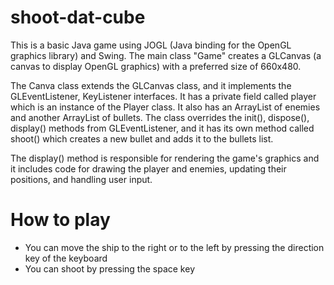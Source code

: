 # shoot-dat-cube
This is a basic Java game using JOGL (Java binding for the OpenGL graphics library) and Swing. The main class "Game" creates a GLCanvas (a canvas to display OpenGL graphics) with a preferred size of 660x480. 

The Canva class extends the GLCanvas class, and it implements the GLEventListener, KeyListener interfaces. It has a private field called player which is an instance of the Player class. It also has an ArrayList of enemies and another ArrayList of bullets. The class overrides the init(), dispose(), display() methods from GLEventListener, and it has its own method called shoot() which creates a new bullet and adds it to the bullets list.

The display() method is responsible for rendering the game's graphics and it includes code for drawing the player and enemies, updating their positions, and handling user input.

# How to play
- You can move the ship to the right or to the left by pressing the direction key of the keyboard
- You can shoot by pressing the space key 
